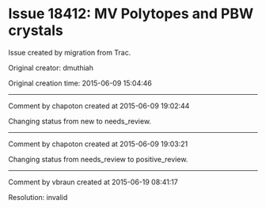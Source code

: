 # Issue 18412: MV Polytopes and PBW crystals

Issue created by migration from Trac.

Original creator: dmuthiah

Original creation time: 2015-06-09 15:04:46




---

Comment by chapoton created at 2015-06-09 19:02:44

Changing status from new to needs_review.


---

Comment by chapoton created at 2015-06-09 19:03:21

Changing status from needs_review to positive_review.


---

Comment by vbraun created at 2015-06-19 08:41:17

Resolution: invalid
